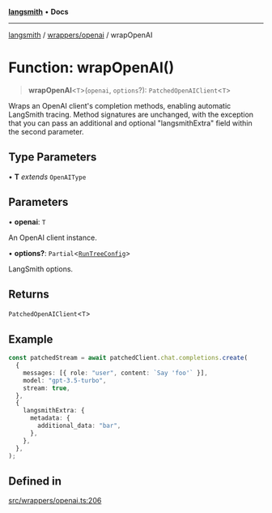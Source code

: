 [**langsmith**](../../../README.md) • **Docs**

***

[langsmith](../../../README.md) / [wrappers/openai](../README.md) / wrapOpenAI

# Function: wrapOpenAI()

> **wrapOpenAI**\<`T`\>(`openai`, `options`?): `PatchedOpenAIClient`\<`T`\>

Wraps an OpenAI client's completion methods, enabling automatic LangSmith
tracing. Method signatures are unchanged, with the exception that you can pass
an additional and optional "langsmithExtra" field within the second parameter.

## Type Parameters

• **T** *extends* `OpenAIType`

## Parameters

• **openai**: `T`

An OpenAI client instance.

• **options?**: `Partial`\<[`RunTreeConfig`](../../../run_trees/interfaces/RunTreeConfig.md)\>

LangSmith options.

## Returns

`PatchedOpenAIClient`\<`T`\>

## Example

```ts
const patchedStream = await patchedClient.chat.completions.create(
  {
    messages: [{ role: "user", content: `Say 'foo'` }],
    model: "gpt-3.5-turbo",
    stream: true,
  },
  {
    langsmithExtra: {
      metadata: {
        additional_data: "bar",
      },
    },
  },
);
```

## Defined in

[src/wrappers/openai.ts:206](https://github.com/langchain-ai/langsmith-sdk/blob/da3c1bb4f1396b48909bf0abac53fd717458c764/js/src/wrappers/openai.ts#L206)
